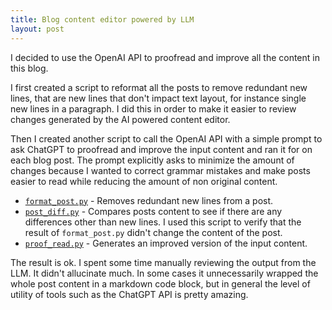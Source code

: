 ```yaml
---
title: Blog content editor powered by LLM
layout: post
---
```


I decided to use the OpenAI API to proofread and improve all the content in this blog.

I first created a script to reformat all the posts to remove redundant new lines, that are new lines that don't impact text layout, for instance single new lines in a paragraph. I did this in order to make it easier to review changes generated by the AI powered content editor.

Then I created another script to call the OpenAI API with a simple prompt to ask ChatGPT to proofread and improve the input content and ran it for on each blog post. The prompt explicitly asks to minimize the amount of changes because I wanted to correct grammar mistakes and make posts easier to read while reducing the amount of non original content.

* [`format_post.py`](https://github.com/curlybracketshq/giovanni.curlybrackets.it/blob/03d2b30c/scripts/format_post.py) - Removes redundant new lines from a post.
* [`post_diff.py`](https://github.com/curlybracketshq/giovanni.curlybrackets.it/blob/03d2b30c/scripts/post_diff.py) - Compares posts content to see if there are any differences other than new lines. I used this script to verify that the result of `format_post.py` didn't change the content of the post.
* [`proof_read.py`](https://github.com/curlybracketshq/giovanni.curlybrackets.it/blob/03d2b30c/scripts/proof_read.py) - Generates an improved version of the input content.

The result is ok. I spent some time manually reviewing the output from the LLM. It didn't allucinate much. In some cases it unnecessarily wrapped the whole post content in a markdown code block, but in general the level of utility of tools such as the ChatGPT API is pretty amazing.
